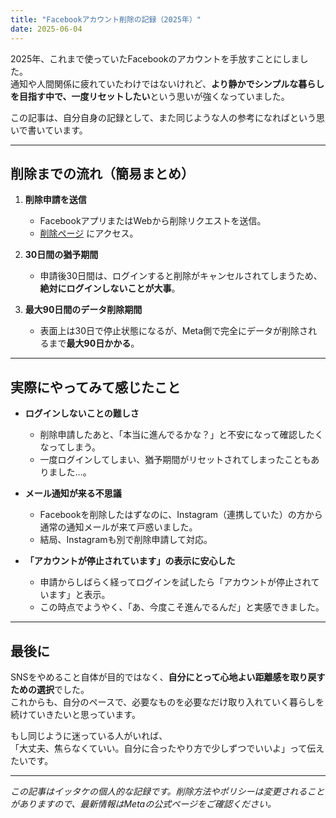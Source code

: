 ```yaml
---
title: "Facebookアカウント削除の記録（2025年）"
date: 2025-06-04
---
```


2025年、これまで使っていたFacebookのアカウントを手放すことにしました。  
通知や人間関係に疲れていたわけではないけれど、**より静かでシンプルな暮らしを目指す中で、一度リセットしたい**という思いが強くなっていました。

この記事は、自分自身の記録として、また同じような人の参考になればという思いで書いています。

---

## 削除までの流れ（簡易まとめ）

1. **削除申請を送信**
    - FacebookアプリまたはWebから削除リクエストを送信。
    - [削除ページ](https://www.facebook.com/help/delete_account) にアクセス。

2. **30日間の猶予期間**
    - 申請後30日間は、ログインすると削除がキャンセルされてしまうため、**絶対にログインしないことが大事**。

3. **最大90日間のデータ削除期間**
    - 表面上は30日で停止状態になるが、Meta側で完全にデータが削除されるまで**最大90日かかる**。

---

## 実際にやってみて感じたこと

- **ログインしないことの難しさ**
    - 削除申請したあと、「本当に進んでるかな？」と不安になって確認したくなってしまう。
    - 一度ログインしてしまい、猶予期間がリセットされてしまったこともありました…。

- **メール通知が来る不思議**
    - Facebookを削除したはずなのに、Instagram（連携していた）の方から通常の通知メールが来て戸惑いました。
    - 結局、Instagramも別で削除申請して対応。

- **「アカウントが停止されています」の表示に安心した**
    - 申請からしばらく経ってログインを試したら「アカウントが停止されています」と表示。
    - この時点でようやく、「あ、今度こそ進んでるんだ」と実感できました。

---

## 最後に

SNSをやめること自体が目的ではなく、**自分にとって心地よい距離感を取り戻すための選択**でした。  
これからも、自分のペースで、必要なものを必要なだけ取り入れていく暮らしを続けていきたいと思っています。

もし同じように迷っている人がいれば、  
「大丈夫、焦らなくていい。自分に合ったやり方で少しずつでいいよ」って伝えたいです。

---

_この記事はイッタケの個人的な記録です。削除方法やポリシーは変更されることがありますので、最新情報はMetaの公式ページをご確認ください。_



